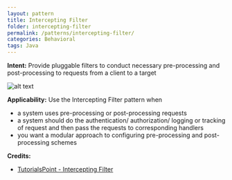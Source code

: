 ```yaml
---
layout: pattern
title: Intercepting Filter
folder: intercepting-filter
permalink: /patterns/intercepting-filter/
categories: Behavioral
tags: Java
---
```


**Intent:** Provide pluggable filters to conduct necessary pre-processing and
post-processing to requests from a client to a target
 
![alt text](./etc/intercepting-filter.png "Intercepting Filter")
 
**Applicability:** Use the Intercepting Filter pattern when

* a system uses pre-processing or post-processing requests
* a system should do the authentication/ authorization/ logging or tracking of request and then pass the requests to corresponding handlers 
* you want a modular approach to configuring pre-processing and post-processing schemes

**Credits:**

* [TutorialsPoint - Intercepting Filter](http://www.tutorialspoint.com/design_pattern/intercepting_filter_pattern.htm)
